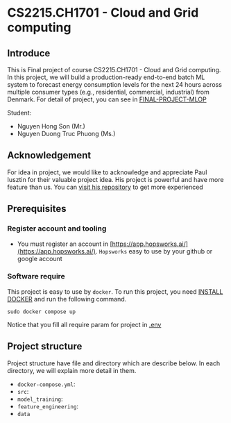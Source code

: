 # CS2215.CH1701 - Cloud and Grid computing

## Introduce

This is Final project of course CS2215.CH1701 - Cloud and Grid computing. In this project, we will build a production-ready end-to-end batch ML system to forecast energy consumption levels for the next 24 hours across multiple consumer types (e.g., residential, commercial, industrial) from Denmark. For detail of project, you can see in [FINAL-PROJECT-MLOP](FINAL-PROJECT-MLOP.pdf)

Student:
- Nguyen Hong Son (Mr.)
- Nguyen Duong Truc Phuong (Ms.)

## Acknowledgement

For idea in project, we would like to acknowledge and appreciate Paul Iusztin for their valuable project idea. His project is powerful and have more feature than us. You can [visit his repository](https://github.com/iusztinpaul/energy-forecasting) to get more experienced

## Prerequisites

### Register account and tooling

- You must register an account in [https://app.hopsworks.ai/](https://app.hopsworks.ai/). `Hopsworks` easy to use by your github or google account

### Software require

This project is easy to use by `docker`. To run this project, you need [INSTALL DOCKER](https://docs.docker.com/engine/install/) and run the following command.

```shell
sudo docker compose up
```
Notice that you fill all require param for project in [.env](src/utils/.env-template)

## Project structure

Project structure have file and directory which are describe below. In each directory, we will explain more detail in them.
- `docker-compose.yml`:
- `src`:
- `model_training`:
- `feature_engineering`:
- `data`
